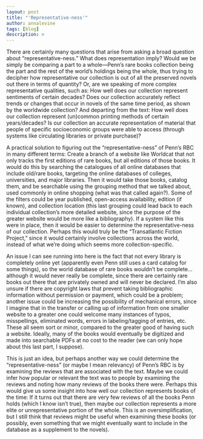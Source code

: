 ```yaml
---
layout: post
title: "'Representative-ness'"
author: annalevine
tags: [blog]
description: >
---
```


There are certainly many questions that arise from asking a broad question about “representative-ness.” What does representation imply? Would we be simply be comparing a part to a whole—Penn’s rare books collection being the part and the rest of the world’s holdings being the whole, thus trying to decipher how representative our collection is out of all the preserved novels out there in terms of quantity? Or, are we speaking of more complex representative qualities, such as: How well does our collection represent sentiments of certain decades? Does our collection accurately reflect trends or changes that occur in novels of the same time period, as shown by the worldwide collection? And departing from the text: How well does our collection represent (un)common printing methods of certain years/decades? Is our collection an accurate representation of material that people of specific socioeconomic groups were able to access (through systems like circulating libraries or private purchase)?

A practical solution to figuring out the “representative-ness” of Penn’s RBC in many different terms: Create a branch of a website like Worldcat that not only tracks the first editions of rare books, but all editions of those books. It would do this by searching the catalogues of all online databases that include old/rare books, targeting the online databases of colleges, universities, and major libraries. Then it would take those books, catalog them, and be searchable using the grouping method that we talked about, used commonly in online shopping (what was that called again?). Some of the filters could be year published, open-access availability, edition (if known), and collection location (this last grouping could lead back to each individual collection’s more detailed website, since the purpose of the greater website would be more like a bibliography). If a system like this were in place, then it would be easier to determine the representative-ness of our collection. Perhaps this would truly be the “Transatlantic Fiction Project,” since it would certainly involve collections across the world, instead of what we’re doing which seems more collection-specific.

An issue I can see running into here is the fact that not every library is completely online yet (apparently even Penn still uses a card catalog for some things), so the world database of rare books wouldn’t be complete… although it would never really be complete, since there are certainly rare books out there that are privately owned and will never be declared. I’m also unsure if there are copyright laws that prevent taking bibliographic information without permission or payment, which could be a problem; another issue could be increasing the possibility of mechanical errors, since I imagine that in the transfer or calling up of information from one smaller website to a greater one could welcome many instances of typos, misspellings, eliminated words, errors in labeling/tagging of entries, etc. These all seem sort or minor, compared to the greater good of having such a website. Ideally, many of the books would eventually be digitized and made into searchable PDFs at no cost to the reader (we can only hope about this last part, I suppose).

This is just an idea, but perhaps another way we could determine the “representative-ness” (or maybe I mean relevancy) of Penn’s RBC is by examining the reviews that are associated with the text. Maybe we could infer how popular or relevant the text was to people by examining the reviews and noting how many reviews of the books there were. Perhaps this would give us some insight into how well our collection represents books of the time: If it turns out that there are very few reviews of all the books Penn holds (which I know isn’t true), then maybe our collection represents a more elite or unrepresentative portion of the whole. This is an oversimplification, but I still think that reviews might be useful when examining these books (or possibly, even something that we might eventually want to include in the database as a supplement to the novels).
